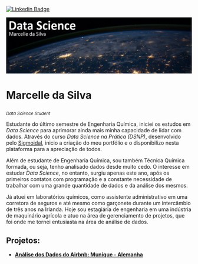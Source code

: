 [![Linkedin Badge](https://img.shields.io/badge/-marcelledasilva-blue?style=flat-square&logo=Linkedin&logoColor=white)](https://www.linkedin.com/in/marcelledasilva/)

<p align="center">
  <img src="https://raw.githubusercontent.com/marcellels/dsrepo/master/Banner_dsrepo.png" >
</p>

# Marcelle da Silva
<sub>*Data Science Student*</sub>

Estudante do último semestre de Engenharia Química, iniciei os estudos em *Data Science* para aprimorar ainda mais minha capacidade de lidar com dados. Através do curso *Data Science na Prática (DSNP)*, desenvolvido pelo [Sigmoidal](https://sigmoidal.ai), inicio a criação do meu portfólio e o disponibilizo nesta plataforma para a apreciação de todos.

Além de estudante de Engenharia Química, sou também Técnica Química formada, ou seja, tenho analisado dados desde muito cedo. O interesse em estudar *Data Science*, no entanto, surgiu apenas este ano, após os primeiros contatos com programação e a constante necessidade de trabalhar com uma grande quantidade de dados e da análise dos mesmos.

Já atuei em laboratórios químicos, como assistente administrativo em uma corretora de seguros e até mesmo como garçonete durante um intercâmbio de três anos na Irlanda. Hoje sou estagiária de engenharia em uma indústria de maquinário agrícola e atuo na área de gerenciamento de projetos, que foi onde me tornei entusiasta na área de análise de dados.


## Projetos:

* [**Análise dos Dados do Airbnb: Munique - Alemanha**](https://github.com/marcellels/dsrepo/blob/master/Analisando_os_Dados_do_Airbnb_Munique.ipynb)
